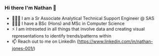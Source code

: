 ### Hi there I'm Nathan 👋
- 👨🏻‍💻 I am a Sr Associate Analytical Technical Support Engineer @ SAS
- 👨🏻‍🎓 I have a BSc (Hons) and MSc in Computer Science 
- ⚡ I am intreseted in all things that involve data and creating visual representations to identify trends/patterns within
- 📫 Reach out to me on LinkedIn (https://www.linkedin.com/in/nathan-jones-001/)


<!--
**NathanDan/NathanDan** is a ✨ _special_ ✨ repository because its `README.md` (this file) appears on your GitHub profile.

Here are some ideas to get you started:

- 🔭 I’m currently working on ...
- 🌱 I’m currently learning ...
- 👯 I’m looking to collaborate on ...
- 🤔 I’m looking for help with ...
- 💬 Ask me about ...
- 📫 How to reach me: ...
- 😄 Pronouns: ...
- ⚡ Fun fact: ...
-->
